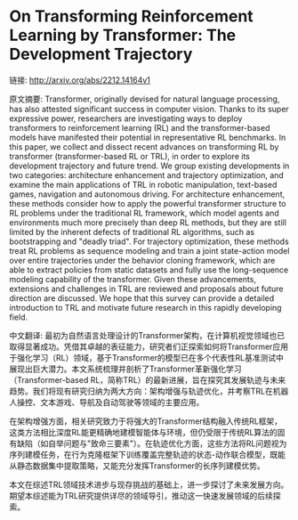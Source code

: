 # On Transforming Reinforcement Learning by Transformer: The Development Trajectory

链接: http://arxiv.org/abs/2212.14164v1

原文摘要:
Transformer, originally devised for natural language processing, has also
attested significant success in computer vision. Thanks to its super expressive
power, researchers are investigating ways to deploy transformers to
reinforcement learning (RL) and the transformer-based models have manifested
their potential in representative RL benchmarks. In this paper, we collect and
dissect recent advances on transforming RL by transformer (transformer-based RL
or TRL), in order to explore its development trajectory and future trend. We
group existing developments in two categories: architecture enhancement and
trajectory optimization, and examine the main applications of TRL in robotic
manipulation, text-based games, navigation and autonomous driving. For
architecture enhancement, these methods consider how to apply the powerful
transformer structure to RL problems under the traditional RL framework, which
model agents and environments much more precisely than deep RL methods, but
they are still limited by the inherent defects of traditional RL algorithms,
such as bootstrapping and "deadly triad". For trajectory optimization, these
methods treat RL problems as sequence modeling and train a joint state-action
model over entire trajectories under the behavior cloning framework, which are
able to extract policies from static datasets and fully use the long-sequence
modeling capability of the transformer. Given these advancements, extensions
and challenges in TRL are reviewed and proposals about future direction are
discussed. We hope that this survey can provide a detailed introduction to TRL
and motivate future research in this rapidly developing field.

中文翻译:
最初为自然语言处理设计的Transformer架构，在计算机视觉领域也已取得显著成功。凭借其卓越的表征能力，研究者们正探索如何将Transformer应用于强化学习（RL）领域，基于Transformer的模型已在多个代表性RL基准测试中展现出巨大潜力。本文系统梳理并剖析了Transformer革新强化学习（Transformer-based RL，简称TRL）的最新进展，旨在探究其发展轨迹与未来趋势。我们将现有研究归纳为两大方向：架构增强与轨迹优化，并考察TRL在机器人操控、文本游戏、导航及自动驾驶等领域的主要应用。

在架构增强方面，相关研究致力于将强大的Transformer结构融入传统RL框架，这类方法相比深度RL能更精确地建模智能体与环境，但仍受限于传统RL算法的固有缺陷（如自举问题与"致命三要素"）。在轨迹优化方面，这些方法将RL问题视为序列建模任务，在行为克隆框架下训练覆盖完整轨迹的状态-动作联合模型，既能从静态数据集中提取策略，又能充分发挥Transformer的长序列建模优势。

本文在综述TRL领域技术进步与现存挑战的基础上，进一步探讨了未来发展方向。期望本综述能为TRL研究提供详尽的领域导引，推动这一快速发展领域的后续探索。

